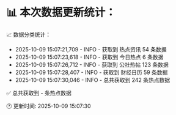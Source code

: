 📊 本次数据更新统计：
==========================

📈 数据分类统计：
- 2025-10-09 15:07:21,709 - INFO - 获取到 热点资讯 54 条数据
- 2025-10-09 15:07:23,618 - INFO - 获取到 今日热点 6 条数据
- 2025-10-09 15:07:26,712 - INFO - 获取到 公社热帖 123 条数据
- 2025-10-09 15:07:28,407 - INFO - 获取到 财经日历 59 条数据
- 2025-10-09 15:07:30,046 - INFO - 总共获取到 242 条热点数据

✅ 总共获取到 - 条热点数据

🕐 更新时间: 2025-10-09 15:07:30
